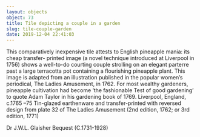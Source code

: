 ```yaml
---
layout: objects
object: 73
title: Tile depicting a couple in a garden
slug: tile-couple-garden
date: 2019-12-04 22:41:03
---
```

This comparatively inexpensive tile attests to English pineapple mania: its cheap transfer- printed image (a novel technique introduced at Liverpool in 1756) shows a well-to-do courting couple strolling on an elegant parterre past a large terracotta pot containing a flourishing pineapple plant. This image is adapted from  an illustration published in the popular  women’s periodical, The Ladies Amusement, in 1762. For most wealthy gardeners, pineapple cultivation had become ‘the fashionable Test of good gardening’ to quote Adam Taylor in his gardening book of 1769.  Liverpool, England, c.1765 –75  Tin-glazed earthenware and transfer-printed with reversed design from plate 32 of  The Ladies Amusement (2nd edition, 1762; or 3rd edition, 1771)  

Dr J.W.L. Glaisher Bequest (C.1731-1928)
